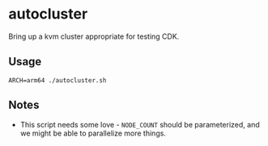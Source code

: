 # autocluster
Bring up a kvm cluster appropriate for testing CDK.

## Usage

```
ARCH=arm64 ./autocluster.sh
```

## Notes

* This script needs some love - `NODE_COUNT` should be parameterized, and we might be able to parallelize more things.
